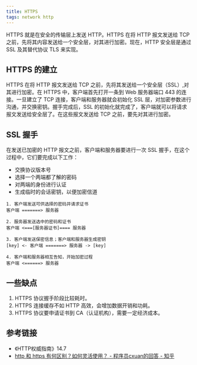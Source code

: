 ```yaml
---
title: HTTPS
tags: network http
---
```

HTTPS 就是在安全的传输层上发送 HTTP。HTTPS 在将 HTTP 报文发送给 TCP 之前，先将其内容发送给一个安全层，对其进行加密。现在，HTTP 安全层是通过 SSL 及其替代协议 TLS 来实现。

## HTTPS 的建立
HTTPS 在将 HTTP 报文发送给 TCP 之前，先将其发送给一个安全层（SSL）,对其进行加密。在 HTTPS 中，客户端首先打开一条到 Web 服务器端口 443 的连接。一旦建立了 TCP 连接，客户端和服务器就会初始化 SSL 层，对加密参数进行沟通，并交换密钥。握手完成后，SSL 的初始化就完成了，客户端就可以将请求报文发送给安全层了。在这些报文发送给 TCP 之前，要先对其进行加密。  

## SSL 握手
在发送已加密的 HTTP 报文之前，客户端和服务器要进行一次 SSL 握手，在这个过程中，它们要完成以下工作：

- 交换协议版本号
- 选择一个两端都了解的密码
- 对两端的身份进行认证
- 生成临时的会话密钥，以便加密信道

```
1. 客户端发送可供选择的密码并请求证书
客户端 =======> 服务器

2. 服务器发送选中的密码和证书
客户端 <===[服务器证书]==== 服务器  

3. 客户端发送保密信息；客户端和服务器生成密钥
[key] <- 客户端 =======> 服务器 -> [key]

4. 客户端和服务器相互告知，开始加密过程
客户端 <======> 服务器
```

## 一些缺点
1. HTTPS 协议握手阶段比较耗时。
2. HTTPS 连接缓存不如 HTTP 高效，会增加数据开销和功耗。
3. HTTPS 协议要申请证书到 CA（认证机构），需要一定经济成本。

## 参考链接
- 《HTTP权威指南》14.7
- [http 和 https 有何区别？如何灵活使用？ - 程序员cxuan的回答 - 知乎](https://www.zhihu.com/question/19577317/answer/1157658840)
